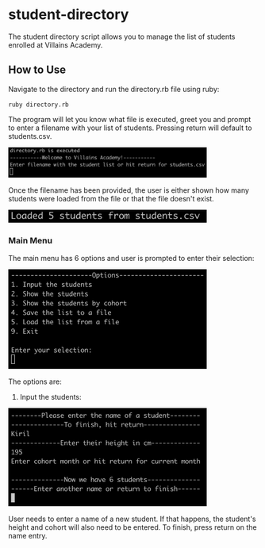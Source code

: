 # student-directory

The student directory script allows you to manage the list of students enrolled at Villains Academy.

## How to Use ##

Navigate to the directory and run the directory.rb file using ruby:
```shell
ruby directory.rb
```

The program will let you know what file is executed, greet you and prompt to enter a filename with your list of students. Pressing return will default to students.csv.

<p align="left">
  <img src="./images/greeting.png" width="400">
</p>

Once the filename has been provided, the user is either shown how many students were loaded from the file or that the file doesn't exist.

<p align="left">
  <img src="./images/students_loaded.png" width="400">
</p>

### Main Menu ###

The main menu has 6 options and user is prompted to enter their selection:

<p align="left">
  <img src="./images/menu.png" width="400">
</p>

The options are:

1. Input the students:

<p align="left">
  <img src="./images/1.png" width="400">
</p>

User needs to enter a name of a new student. If that happens, the student's height and cohort will also need to be entered. To finish, press return on the name entry.

